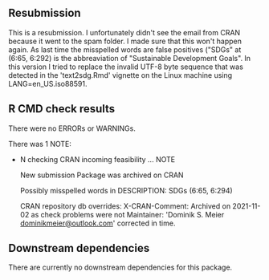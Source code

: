 ## Resubmission
This is a resubmission. I unfortunately didn't see the email from CRAN because it went to the spam folder. I made sure that this won't happen again. As last time the misspelled words are false positives ("SDGs" at (6:65, 6:292) is the abbreaviation of "Sustainable Development Goals". In this version I tried to replace the invalid UTF-8 byte sequence that was detected in the 'text2sdg.Rmd' vignette on the Linux machine using LANG=en_US.iso88591.

## R CMD check results
There were no ERRORs or WARNINGs.

There was 1 NOTE:

* N  checking CRAN incoming feasibility ... NOTE
   
   New submission
   Package was archived on CRAN
   
   Possibly misspelled words in DESCRIPTION:
     SDGs (6:65, 6:294)
   
   
   CRAN repository db overrides:
     X-CRAN-Comment: Archived on 2021-11-02 as check problems were not
   Maintainer: 'Dominik S. Meier <dominikmeier@outlook.com>'
       corrected in time.


  


## Downstream dependencies
There are currently no downstream dependencies for this package.
